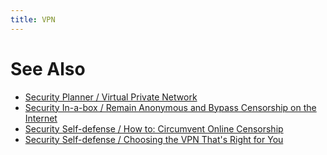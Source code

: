 ```yaml
---
title: VPN
---
```


# See Also

* [Security Planner / Virtual Private Network](https://securityplanner.org/#/tool/virtual-private-network)
* [Security In-a-box / Remain Anonymous and Bypass Censorship on the Internet](https://securityinabox.org/en/guide/anonymity-and-circumvention/)
* [Security Self-defense / How to: Circumvent Online Censorship](https://ssd.eff.org/en/module/how-circumvent-online-censorship)
* [Security Self-defense / Choosing the VPN That's Right for You](https://ssd.eff.org/en/module/choosing-vpn-thats-right-you)
